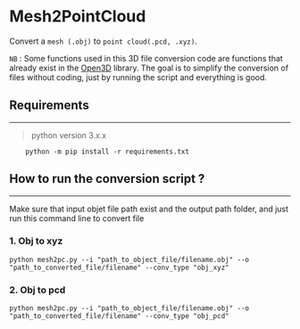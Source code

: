 # Mesh2PointCloud
Convert a ``mesh (.obj)`` to ``point cloud(.pcd, .xyz)``.

``NB`` : Some functions used in this 3D file conversion code are functions that already exist in the [Open3D](http://www.open3d.org/docs/release/) library. The goal is to simplify the conversion of files without coding, just by running the script and everything is good.

## Requirements
---------------

> python version 3.x.x

```
    python -m pip install -r requirements.txt
```


## How to run the conversion script ?
-------------------------------------
Make sure that input objet file path exist and the output path folder, and just run this command line to convert file
### 1. Obj to xyz

```
python mesh2pc.py --i "path_to_object_file/filename.obj" --o "path_to_converted_file/filename" --conv_type "obj_xyz"
```

### 2. Obj to pcd

```
python mesh2pc.py --i "path_to_object_file/filename.obj" --o "path_to_converted_file/filename" --conv_type "obj_pcd"
```